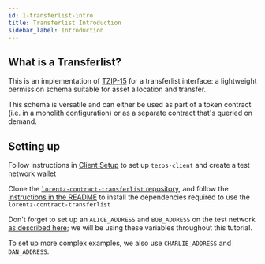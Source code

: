 ```yaml
---
id: 1-transferlist-intro
title: Transferlist Introduction
sidebar_label: Introduction
---
```


## What is a Transferlist?

This is an implementation of [TZIP-15](https://gitlab.com/tzip/tzip/-/blob/master/proposals/tzip-15/tzip-15.md)
for a transferlist interface: a lightweight permission schema suitable for asset allocation and transfer.

This schema is versatile and can either be used as part of a token
contract (i.e. in a monolith configuration) or as a separate contract that's
queried on demand.


## Setting up

Follow instructions in [Client Setup](/docs/setup/1-tezos-client) to set up
  `tezos-client` and create a test network wallet

Clone the [`lorentz-contract-transferlist` repository](https://github.com/tqtezos/lorentz-contract-transferlist),
and follow the [instructions in the README](
  https://github.com/tqtezos/lorentz-contract-transferlist/blob/master/README.md) to
  install the dependencies required to use the `lorentz-contract-transferlist`

Don't forget to set up an `ALICE_ADDRESS` and `BOB_ADDRESS` on the test network
[as described here](/docs/setup/1-tezos-client#createtestwallets);
we will be using these variables throughout this tutorial.

To set up more complex examples, we also use
`CHARLIE_ADDRESS` and `DAN_ADDRESS`.

